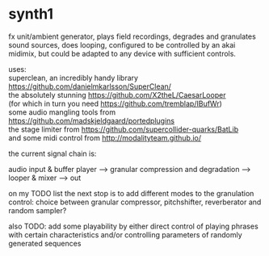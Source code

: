 # synth1
fx unit/ambient generator, plays field recordings, degrades and granulates sound sources, does looping, configured to be controlled by an akai midimix, but could be adapted to any device with sufficient controls.

uses:<br>
superclean, an incredibly handy library https://github.com/danielmkarlsson/SuperClean/<br>
the absolutely stunning https://github.com/X2theL/CaesarLooper<br>
(for which in turn you need https://github.com/tremblap/IBufWr)<br>
some audio mangling tools from https://github.com/madskjeldgaard/portedplugins<br>
the stage limiter from https://github.com/supercollider-quarks/BatLib<br>
and some midi control from http://modalityteam.github.io/<br>

the current signal chain is:

audio input & buffer player --> granular compression and degradation --> looper & mixer --> out

on my TODO list the next stop is to add different modes to the granulation control:
choice between granular compressor, pitchshifter, reverberator and random sampler?

also TODO: add some playability by either direct control of playing phrases with certain
characteristics and/or controlling parameters of randomly generated sequences
